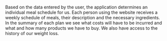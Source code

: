 Based on the data entered by the user, the application determines an individual meal schedule for us. Each person using the website receives a weekly schedule of meals, their description and the necessary ingredients. In the summary of each plan we see what costs will have to be incurred and what and how many products we have to buy. We also have access to the history of our weight loss.

